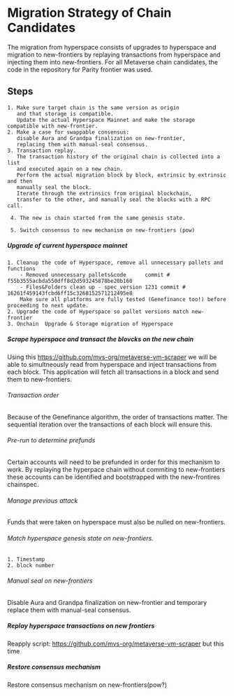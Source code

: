 # Migration Strategy of Chain Candidates

The migration from hyperspace consists of upgrades to hyperspace and migration to new-frontiers 
by replaying transactions from hyperspace and injecting them into new-frontiers.
For all Metaverse chain candidates, the code in the repository for Parity frontier was used. 

## Steps

    1. Make sure target chain is the same version as origin
       and that storage is compatible. 
       Update the actual Hyperspace Mainnet and make the storage compatible with new-frontier.
    2. Make a case for swappable consensus: 
       disable Aura and Grandpa finalization on new-frontier, 
       replacing them with manual-seal consensus.  
    3. Transaction replay.
       The transaction history of the original chain is collected into a list 
       and executed again on a new chain.
       Perform the actual migration block by block, extrinsic by extrinsic and then 
       manually seal the block.
       Iterate through the extrinsics from original blockchain,
       transfer to the other, and manually seal the blocks with a RPC call.   
      
     4. The new is chain started from the same genesis state.
     
     5. Switch consensus to new mechanism on new-frontiers (pow)
     
   



##### Upgrade of current hyperspace mainnet
    1. Cleanup the code of Hyperspace, remove all unnecessary pallets and functions
        - Removed unnecessary pallets&code      commit # f55b3555acbda550dff8d2d593245878be20b160
        - Files&Folders clean up - spec_version 1231 commit # 16261f459143fcbd6ff15c3268152571212495e8
        Make sure all platforms are fully tested (Genefinance too!) before proceeding to next update.
    2. Upgrade the code of Hyperspace so pallet versions match new-frontier 
    3. Onchain  Upgrade & Storage migration of Hyperspace 

##### Scrape hyperspace and transact the blovcks on the new chain
Using this https://github.com/mvs-org/metaverse-vm-scraper we will be able to simultneously read from hyperspace and inject transactions from each block. This application will fetch all transactions in a block and send them to new-frontiers.

###### Transaction order
Because of the Genefinance algorithm, the order of transactions matter. 
The sequential iteration over the transactions of each block will ensure this.

###### Pre-run to determine prefunds
Certain accounts will need to be prefunded in order for this mechanism to work.
By replaying the hyperpace chain without commiting to new-frontiers these accounts can be identified and
bootstrapped with the new-frontires chainspec.

###### Manage previous attack
Funds that were taken on hyperspace must also be nulled on new-frontiers.   

###### Match hyperspace genesis state on new-frontiers.
    1. Timestamp
    2. block number

###### Manual seal on new-frontiers
Disable Aura and Grandpa finalization on new-frontier and temporary replace them with manual-seal consensus.


#####  Replay hyperspace transactions on new frontiers
Reapply script: https://github.com/mvs-org/metaverse-vm-scraper but this time 

##### Restore consensus mechanism
Restore consensus mechanism on new-frontiers(pow?) 

